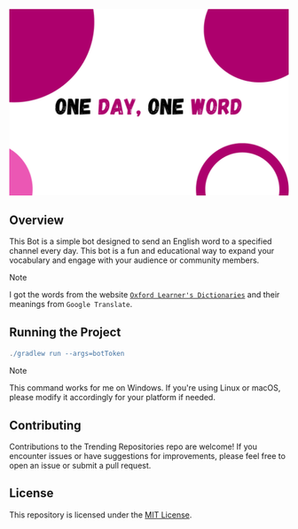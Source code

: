 <img src="./images/banner.png" alt="Banner">

## Overview
This Bot is a simple bot designed to send an English word to a specified channel every day. This bot is a fun and educational way to expand your vocabulary and engage with your audience or community members.

> [!NOTE]  
> I got the words from the website <a href="https://www.oxfordlearnersdictionaries.com/wordlists/oxford3000-5000">`Oxford Learner's Dictionaries`</a> and their meanings from `Google Translate`.

## Running the Project
```gradle
./gradlew run --args=botToken
```

> [!NOTE]  
> This command works for me on Windows. If you're using Linux or macOS, please modify it accordingly for your platform if needed.

## Contributing
Contributions to the Trending Repositories repo are welcome! If you encounter issues or have suggestions for improvements, please feel free to open an issue or submit a pull request.

## License
This repository is licensed under the [MIT License](https://choosealicense.com/licenses/mit/).